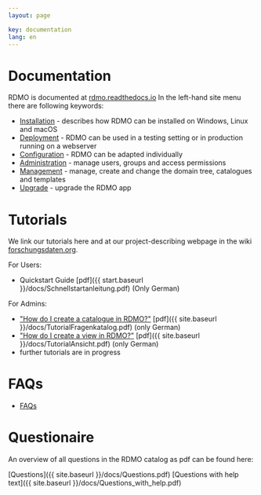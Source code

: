 ```yaml
---
layout: page

key: documentation
lang: en
---
```

Documentation
=============

RDMO is documented at [rdmo.readthedocs.io](https://rdmo.readthedocs.io/de/latest) In the left-hand site menu there are following keywords:

* [Installation](https://rdmo.readthedocs.io/en/latest/installation/index.html) - describes how RDMO can be installed on Windows, Linux and macOS
* [Deployment](https://rdmo.readthedocs.io/en/latest/deployment/index.html) - RDMO can be used in a testing setting or in production running on a webserver
* [Configuration](https://rdmo.readthedocs.io/en/latest/configuration/index.html) - RDMO can be adapted individually
* [Administration](https://rdmo.readthedocs.io/en/latest/administration/index.html) - manage users, groups and access permissions
* [Management](https://rdmo.readthedocs.io/en/latest/management/index.html) - manage, create and change the domain tree, catalogues and templates
* [Upgrade](https://rdmo.readthedocs.io/en/latest/upgrade/index.html) - upgrade the RDMO app

Tutorials
=========

We link our tutorials here and at our project-describing webpage in the wiki [forschungsdaten.org](https://forschungsdaten.org/index.php/RDMO).

For Users:

* Quickstart Guide [pdf]({{ start.baseurl }}/docs/Schnellstartanleitung.pdf) (Only German)

For Admins:

* ["How do I create a catalogue in RDMO?"](http://www.forschungsdaten.org/index.php/Katalog_erstellen) [pdf]({{ site.baseurl }}/docs/TutorialFragenkatalog.pdf)
(only German)
* ["How do I create a view in RDMO?"](http://www.forschungsdaten.org/index.php/ansicht_erstellen) [pdf]({{ site.baseurl }}/docs/TutorialAnsicht.pdf)
(only German)
*  further tutorials are in progress

FAQs
====

* [FAQs](http://www.forschungsdaten.org/index.php/FAQs)

Questionaire
============

An overview of all questions in the RDMO catalog as pdf can be found here:

[Questions]({{ site.baseurl }}/docs/Questions.pdf)	[Questions with help text]({{ site.baseurl }}/docs/Questions_with_help.pdf)
